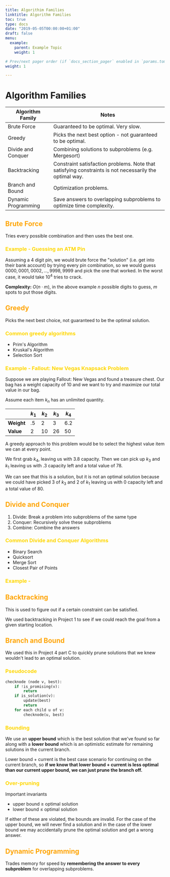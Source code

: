 ```yaml
---
title: Algorithim Families
linktitle: Algorithm Families
toc: true
type: docs
date: "2019-05-05T00:00:00+01:00"
draft: false
menu:
  example:
    parent: Example Topic
    weight: 1

# Prev/next pager order (if `docs_section_pager` enabled in `params.toml`)
weight: 1

---
```


# Algorithm Families

| **Algorithm Family** | Notes                                                        |
| -------------------- | ------------------------------------------------------------ |
| Brute Force          | Guaranteed to be optimal. Very slow.                         |
| Greedy               | Picks the next best option - not guaranteed to be optimal.   |
| Divide and Conquer   | Combining solutions to subproblems (e.g. Mergesort)          |
| Backtracking         | Constraint satisfaction problems. Note that satisfying constraints is not necessarily the optimal way. |
| Branch and Bound     | Optimization problems.                                       |
| Dynamic Programming  | Save answers to overlapping subproblems to optimize time complexity. |

## <span style="color:orange">Brute Force</span>

Tries every possible combination and then uses the best one.

### <span style="color:gold">Example - Guessing an ATM Pin</span>

Assuming a $4$ digit pin, we would brute force the "solution" (i.e. get into their bank account) by trying every pin combination, so we would guess $0000, 0001, 0002, ... , 9998, 9999$ and pick the one that worked. In the worst case, it would take $10^4$ tries to crack.

**Complexity:** $O(n \cdot m)$, in the above example $n$ possible digits to guess, $m$ spots to put those digits.

## <span style="color:orange">Greedy</span>

Picks the next best choice, not guaranteed to be the optimal solution. 

### <span style="color:gold">Common greedy algorithms</span>

- Prim's Algorithm
- Kruskal's Algorithm
- Selection Sort

### <span style="color:gold">Example -  Fallout: New Vegas Knapsack Problem</span>

Suppose we are playing Fallout: New Vegas and found a treasure chest. Our bag has a weight capacity of $10$ and we want to try and maximize our total value in our bag. 

Assume each item $k_n$ has an unlimited quantity.

|            | $k_1$ | $k_2$ | $k_3$ | $k_4$ |
| ---------- | ----- | ----- | ----- | ----- |
| **Weight** | $.5$  | $2$   | $3$   | $6.2$ |
| **Value**  | $2$   | $10$  | $26$  | $50$  |

A greedy approach to this problem would be to select the highest value item we can at every point.

We first grab $k_4$, leaving us with $3.8$ capacity. Then we can pick up $k_3$ and $k_1$ leaving us with $.3$ capacity left and a total value of $78.$ 

We can see that this is a solution, but it is not an optimal solution because we could have picked $3$ of $k_3$ and $2$ of $k_1$ leaving us with $0$ capacity left and a total value of $80.$

## <span style="color:orange">Divide and Conquer</span>

1. Divide: Break a problem into subproblems of the same type
2. Conquer: Recursively solve these subproblems
3. Combine: Combine the answers

### <span style="color:gold">Common Divide and Conquer Algorithms</span>

- Binary Search
- Quicksort
- Merge Sort
- Closest Pair of Points

### <span style="color:gold">Example - </span>

## <span style="color:orange">Backtracking</span>

This is used to figure out if a certain constraint can be satisfied.

We used backtracking in Project 1 to see if we could reach the goal from a given starting location.

## <span style="color:orange">Branch and Bound</span>

We used this in Project 4 part C to quickly prune solutions that we knew wouldn't lead to an optimal solution.

### <span style="color:gold">Pseudocode</span>

```python
checknode (node v, best):
    if !is_promising(v):
        return
    if is_solution(v):
        update(best)
        return
    for each child u of v:
        checknode(u, best)
```

### <span style="color:gold">Bounding</span>

We use an **upper bound** which is the best solution that we've found so far along with a **lower bound** which is an optimistic estimate for remaining solutions in the current branch.

Lower bound + current is the best case scenario for continuing on the current branch, so **if we know that lower bound + current is less optimal than our current upper bound, we can just prune the branch off.**

### <span style="color:gold">Over-pruning</span>

Important invariants

- upper bound $\geq$ optimal solution
- lower bound $\leq$ optimal solution

If either of these are violated, the bounds are invalid. For the case of the upper bound, we will never find a solution and in the case of the lower bound we may accidentally prune the optimal solution and get a wrong answer.

## <span style="color:orange">Dynamic Programming </span>

Trades memory for speed by **remembering the answer to every subproblem** for overlapping subproblems.